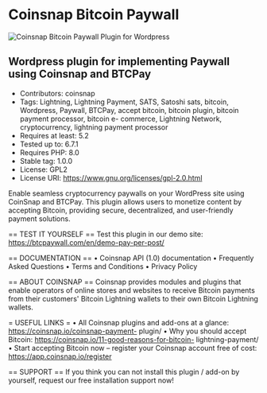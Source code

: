 # Coinsnap Bitcoin Paywall #
![Coinsnap Bitcoin Paywall Plugin for Wordpress](/.wordpress.org/cover.png)

## Wordpress plugin for implementing Paywall using Coinsnap and BTCPay ##

* Contributors: coinsnap
* Tags: Lightning, Lightning Payment, SATS, Satoshi sats, bitcoin, Wordpress,
Paywall, BTCPay, accept bitcoin, bitcoin plugin, bitcoin payment processor, bitcoin e-
commerce, Lightning Network, cryptocurrency, lightning payment processor
* Requires at least: 5.2
* Tested up to: 6.7.1
* Requires PHP: 8.0
* Stable tag: 1.0.0
* License: GPL2
* License URI: https://www.gnu.org/licenses/gpl-2.0.html

Enable seamless cryptocurrency paywalls on your WordPress site using CoinSnap and BTCPay. This plugin allows users to monetize content by accepting Bitcoin, providing secure, decentralized, and user-friendly payment solutions.

== TEST IT YOURSELF ==
Test this plugin in our demo site: https://btcpaywall.com/en/demo-pay-per-post/

== DOCUMENTATION ==
• Coinsnap API (1.0) documentation
• Frequently Asked Questions
• Terms and Conditions
• Privacy Policy

== ABOUT COINSNAP ==
Coinsnap provides modules and plugins that enable operators of online stores and websites to
receive Bitcoin payments from their customers' Bitcoin Lightning wallets to their own Bitcoin
Lightning wallets.

= USEFUL LINKS =
• All Coinsnap plugins and add-ons at a glance: https://coinsnap.io/coinsnap-payment-
plugin/
• Why you should accept Bitcoin: https://coinsnap.io/11-good-reasons-for-bitcoin-
lightning-payment/
• Start accepting Bitcoin now – register your Coinsnap account free of cost:
https://app.coinsnap.io/register

== SUPPORT ==
If you think you can not install this plugin / add-on by yourself, request our free installation
support now!


